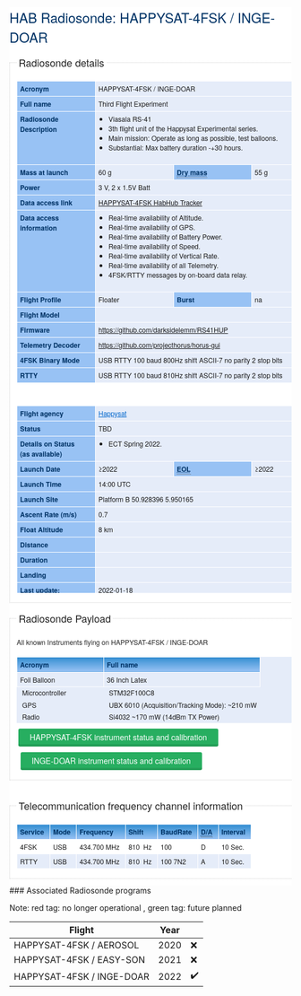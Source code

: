 <!DOCTYPE html PUBLIC "-//W3C//DTD HTML 4.01 Transitional//EN">
<html>
  <head>
  </head>
  <body>
    <div class="block" style="margin: 0px; padding: 0px; border: 0px;
      font-style: normal; font-variant-ligatures: normal;
      font-variant-caps: normal; font-variant-numeric: inherit;
      font-variant-east-asian: inherit; font-weight: 400; font-stretch:
      inherit; font-size: 12.0012px; line-height: inherit; font-family:
      &quot;Helvetica Neue&quot;, Arial, Helvetica, sans-serif;
      vertical-align: baseline; overflow: hidden; color: rgb(34, 34,
      34); letter-spacing: normal; orphans: 2; text-align: start;
      text-indent: 0px; text-transform: none; white-space: normal;
      widows: 2; word-spacing: 0px; -webkit-text-stroke-width: 0px;
      background-color: rgb(255, 255, 255); text-decoration-style:
      initial; text-decoration-color: initial; clear: left;">
      <h2 style="margin: 0px 0px 0.5em; padding: 0px; border: 0px;
        font-style: inherit; font-variant: inherit; font-weight: normal;
        font-stretch: inherit; font-size: 2em; line-height: inherit;
        font-family: inherit; vertical-align: baseline; color: rgb(0,
        51, 102); float: left;">HAB Radiosonde: HAPPYSAT-4FSK /
        INGE-DOAR <br>
      </h2>
    </div>
    <div class="block" style="margin: 0px; padding: 0px; border: 0px;
      font-style: normal; font-variant-ligatures: normal;
      font-variant-caps: normal; font-variant-numeric: inherit;
      font-variant-east-asian: inherit; font-weight: 400; font-stretch:
      inherit; font-size: 12.0012px; line-height: inherit; font-family:
      &quot;Helvetica Neue&quot;, Arial, Helvetica, sans-serif;
      vertical-align: baseline; overflow: hidden; color: rgb(34, 34,
      34); letter-spacing: normal; orphans: 2; text-align: start;
      text-indent: 0px; text-transform: none; white-space: normal;
      widows: 2; word-spacing: 0px; -webkit-text-stroke-width: 0px;
      background-color: rgb(255, 255, 255); text-decoration-style:
      initial; text-decoration-color: initial;">
      <div class="column span-11 append-1" style="margin: 0px; padding:
        0px 52px 0px 0px; border: 0px; font: inherit; vertical-align:
        baseline; float: left; width: 585px;">
        <fieldset style="margin: 0px 0px 1em; padding: 1.4em 1em 1em;
          border: 1px dotted rgb(204, 204, 204); font: inherit;
          vertical-align: baseline;"><legend style="margin: 0px;
            padding: 0.2em; border: 0px; font-style: inherit;
            font-variant: inherit; font-weight: normal; font-stretch:
            inherit; font-size: 1.5em; line-height: 1.4; font-family:
            inherit; vertical-align: baseline; background-color: white;">Radiosonde
            details</legend>
          <table class="smalltable" style="margin: 0px 0px 0.4em;
            padding: 0px; border: 0px; font: inherit; vertical-align:
            baseline; border-spacing: 0px; empty-cells: show;
            border-collapse: collapse; width: 559px; clear: left;
            background-color: rgb(229, 236, 249);">
            <tbody style="margin: 0px; padding: 0px; border: 0px; font:
              inherit; vertical-align: baseline;">
              <tr style="margin: 0px; padding: 0px; border: 0px; font:
                inherit; vertical-align: baseline;">
                <td class="highlight" style="margin: 0px; padding: 4px
                  10px 4px 5px; border: 1px solid white; font-style:
                  inherit; font-variant: inherit; font-weight: bold;
                  font-stretch: inherit; font-size: inherit;
                  line-height: inherit; font-family: inherit;
                  vertical-align: top; background-color: rgb(152, 194,
                  244); color: rgb(0, 51, 102); width: 124px;">Acronym</td>
                <td colspan="3" style="margin: 0px; padding: 4px 10px
                  4px 5px; border: 1px solid white; font: inherit;
                  vertical-align: top;">HAPPYSAT-4FSK / INGE-DOAR<br>
                </td>
              </tr>
              <tr style="margin: 0px; padding: 0px; border: 0px; font:
                inherit; vertical-align: baseline;">
                <td class="highlight" style="margin: 0px; padding: 4px
                  10px 4px 5px; border: 1px solid white; font-style:
                  inherit; font-variant: inherit; font-weight: bold;
                  font-stretch: inherit; font-size: inherit;
                  line-height: inherit; font-family: inherit;
                  vertical-align: top; background: rgb(152, 194, 244);
                  color: rgb(0, 51, 102);">Full name</td>
                <td colspan="3" style="margin: 0px; padding: 4px 10px
                  4px 5px; border: 1px solid white; font: inherit;
                  vertical-align: top; background: rgb(229, 236, 249);">Third
                  Flight Experiment<br>
                </td>
              </tr>
              <tr style="margin: 0px; padding: 0px; border: 0px; font:
                inherit; vertical-align: baseline;">
                <td class="highlight" style="margin: 0px; padding: 4px
                  10px 4px 5px; border: 1px solid white; font-style:
                  inherit; font-variant: inherit; font-weight: bold;
                  font-stretch: inherit; font-size: inherit;
                  line-height: inherit; font-family: inherit;
                  vertical-align: top; background-color: rgb(152, 194,
                  244); color: rgb(0, 51, 102);">Radiosonde Description</td>
                <td colspan="3" style="margin: 0px; padding: 4px 10px
                  4px 5px; border: 1px solid white; font: inherit;
                  vertical-align: top;">
                  <ul style="margin: 0px 1.5em 1.5em 0px; padding: 0px
                    0px 0px 1.5em; border: 0px; font: inherit;
                    vertical-align: baseline; list-style-type: disc;">
                    <li style="margin: 0px; padding: 0px; border: 0px;
                      font: inherit; vertical-align: baseline;">Viasala
                      RS-41<br>
                    </li>
                    <li style="margin: 0px; padding: 0px; border: 0px;
                      font: inherit; vertical-align: baseline;">3th
                      flight unit of the Happysat Experimental series.<br>
                    </li>
                    <li style="margin: 0px; padding: 0px; border: 0px;
                      font: inherit; vertical-align: baseline;">Main
                      mission: Operate as long as possible, test
                      balloons.<br>
                    </li>
                    <li style="margin: 0px; padding: 0px; border: 0px;
                      font: inherit; vertical-align: baseline;">Substantial:
                      Max battery duration -+30 hours.</li>
                  </ul>
                </td>
              </tr>
              <tr style="margin: 0px; padding: 0px; border: 0px; font:
                inherit; vertical-align: baseline;">
                <td class="highlight" style="margin: 0px; padding: 4px
                  10px 4px 5px; border: 1px solid white; font-style:
                  inherit; font-variant: inherit; font-weight: bold;
                  font-stretch: inherit; font-size: inherit;
                  line-height: inherit; font-family: inherit;
                  vertical-align: top; background: rgb(152, 194, 244);
                  color: rgb(0, 51, 102);">Mass at launch</td>
                <td style="margin: 0px; padding: 4px 10px 4px 5px;
                  border: 1px solid white; font: inherit;
                  vertical-align: top; background: rgb(229, 236, 249);">60
                  g</td>
                <td class="highlight" style="margin: 0px; padding: 4px
                  10px 4px 5px; border: 1px solid white; font-style:
                  inherit; font-variant: inherit; font-weight: bold;
                  font-stretch: inherit; font-size: inherit;
                  line-height: inherit; font-family: inherit;
                  vertical-align: top; background: rgb(152, 194, 244);
                  color: rgb(0, 51, 102);"><abbr title="Mass without
                    fuel" style="margin: 0px; padding: 0px;
                    border-width: 0px 0px 1px; border-top-style:
                    initial; border-right-style: initial;
                    border-bottom-style: dotted; border-left-style:
                    initial; border-top-color: initial;
                    border-right-color: initial; border-bottom-color:
                    rgb(102, 102, 102); border-left-color: initial;
                    border-image: initial; font: inherit;
                    vertical-align: baseline; cursor: help;">Dry mass</abbr></td>
                <td style="margin: 0px; padding: 4px 10px 4px 5px;
                  border: 1px solid white; font: inherit;
                  vertical-align: top; background: rgb(229, 236, 249);">55
                  g</td>
              </tr>
              <tr style="margin: 0px; padding: 0px; border: 0px; font:
                inherit; vertical-align: baseline;">
                <td class="highlight" style="margin: 0px; padding: 4px
                  10px 4px 5px; border: 1px solid white; font-style:
                  inherit; font-variant: inherit; font-weight: bold;
                  font-stretch: inherit; font-size: inherit;
                  line-height: inherit; font-family: inherit;
                  vertical-align: top; background-color: rgb(152, 194,
                  244); color: rgb(0, 51, 102);">Power</td>
                <td colspan="3" style="margin: 0px; padding: 4px 10px
                  4px 5px; border: 1px solid white; font: inherit;
                  vertical-align: top;">3 V, 2 x 1.5V Batt<br>
                </td>
              </tr>
              <tr style="margin: 0px; padding: 0px; border: 0px; font:
                inherit; vertical-align: baseline;">
                <td class="highlight" style="margin: 0px; padding: 4px
                  10px 4px 5px; border: 1px solid white; font-style:
                  inherit; font-variant: inherit; font-weight: bold;
                  font-stretch: inherit; font-size: inherit;
                  line-height: inherit; font-family: inherit;
                  vertical-align: top; background: rgb(152, 194, 244);
                  color: rgb(0, 51, 102);">Data access link</td>
                <td colspan="3" style="margin: 0px; padding: 4px 10px
                  4px 5px; border: 1px solid white; font: inherit;
                  vertical-align: top; background: rgb(229, 236, 249);"><a
href="https://tracker.habhub.org/#%21qm=All&amp;q=HAPPYSAT-4FSK"
                    target="_blank">HAPPYSAT-4FSK HabHub Tracker</a><br>
                </td>
              </tr>
              <tr style="margin: 0px; padding: 0px; border: 0px; font:
                inherit; vertical-align: baseline;">
                <td class="highlight" style="margin: 0px; padding: 4px
                  10px 4px 5px; border: 1px solid white; font-style:
                  inherit; font-variant: inherit; font-weight: bold;
                  font-stretch: inherit; font-size: inherit;
                  line-height: inherit; font-family: inherit;
                  vertical-align: top; background-color: rgb(152, 194,
                  244); color: rgb(0, 51, 102);">Data access information</td>
                <td colspan="3" style="margin: 0px; padding: 4px 10px
                  4px 5px; border: 1px solid white; font: inherit;
                  vertical-align: top;">
                  <ul style="margin: 0px 1.5em 1.5em 0px; padding: 0px
                    0px 0px 1.5em; border: 0px; font: inherit;
                    vertical-align: baseline; list-style-type: disc;">
                    <li style="margin: 0px; padding: 0px; border: 0px;
                      font: inherit; vertical-align: baseline;">Real-time
                      availability of Altitude.</li>
                    <li style="margin: 0px; padding: 0px; border: 0px;
                      font: inherit; vertical-align: baseline;">Real-time
                      availability of GPS.</li>
                    <li style="margin: 0px; padding: 0px; border: 0px;
                      font: inherit; vertical-align: baseline;">Real-time
                      availability of Battery Power.</li>
                    <li style="margin: 0px; padding: 0px; border: 0px;
                      font: inherit; vertical-align: baseline;">Real-time
                      availability of Speed.</li>
                    <li style="margin: 0px; padding: 0px; border: 0px;
                      font: inherit; vertical-align: baseline;">Real-time
                      availability of Vertical Rate.<br>
                    </li>
                    <li style="margin: 0px; padding: 0px; border: 0px;
                      font: inherit; vertical-align: baseline;">Real-time
                      availability of all Telemetry.</li>
                    <li style="margin: 0px; padding: 0px; border: 0px;
                      font: inherit; vertical-align: baseline;">4FSK/RTTY
                      messages by on-board data relay.</li>
                  </ul>
                </td>
              </tr>
              <tr style="margin: 0px; padding: 0px; border: 0px; font:
                inherit; vertical-align: baseline;">
                <td class="highlight" style="margin: 0px; padding: 4px
                  10px 4px 5px; border: 1px solid white; font-style:
                  inherit; font-variant: inherit; font-weight: bold;
                  font-stretch: inherit; font-size: inherit;
                  line-height: inherit; font-family: inherit;
                  vertical-align: top; background: rgb(152, 194, 244);
                  color: rgb(0, 51, 102); width: 124px;">Flight Profile<br>
                </td>
                <td style="margin: 0px; padding: 4px 10px 4px 5px;
                  border: 1px solid white; font: inherit;
                  vertical-align: top; background: rgb(229, 236, 249);
                  width: 124px;">Floater<br>
                </td>
                <td class="highlight" style="margin: 0px; padding: 4px
                  10px 4px 5px; border: 1px solid white; font-style:
                  inherit; font-variant: inherit; font-weight: bold;
                  font-stretch: inherit; font-size: inherit;
                  line-height: inherit; font-family: inherit;
                  vertical-align: top; background: rgb(152, 194, 244);
                  color: rgb(0, 51, 102); width: 123px;">Burst<br>
                </td>
                <td style="margin: 0px; padding: 4px 10px 4px 5px;
                  border: 1px solid white; font: inherit;
                  vertical-align: top; background: rgb(229, 236, 249);
                  width: 123px;">na<br>
                </td>
              </tr>
              <tr style="margin: 0px; padding: 0px; border: 0px; font:
                inherit; vertical-align: baseline;">
                <td class="highlight" style="margin: 0px; padding: 4px
                  10px 4px 5px; border: 1px solid white; font-style:
                  inherit; font-variant: inherit; font-weight: bold;
                  font-stretch: inherit; font-size: inherit;
                  line-height: inherit; font-family: inherit;
                  vertical-align: top; background-color: rgb(152, 194,
                  244); color: rgb(0, 51, 102); width: 124px;">Flight
                  Model<br>
                </td>
                <td colspan="3" style="margin: 0px; padding: 4px 10px
                  4px 5px; border: 1px solid white; font: inherit;
                  vertical-align: top;"><br>
                </td>
              </tr>
              <tr style="margin: 0px; padding: 0px; border: 0px; font:
                inherit; vertical-align: baseline;">
                <td class="highlight" style="margin: 0px; padding: 4px
                  10px 4px 5px; border: 1px solid white; font-style:
                  inherit; font-variant: inherit; font-weight: bold;
                  font-stretch: inherit; font-size: inherit;
                  line-height: inherit; font-family: inherit;
                  vertical-align: top; background-color: rgb(152, 194,
                  244); color: rgb(0, 51, 102); width: 124px;">Firmware<br>
                </td>
                <td colspan="3" style="margin: 0px; padding: 4px 10px
                  4px 5px; border: 1px solid white; font: inherit;
                  vertical-align: top;"><a
                    href="https://github.com/darksidelemm/RS41HUP"
                    target="_blank">https://github.com/darksidelemm/RS41HUP</a></td>
              </tr>
              <tr style="margin: 0px; padding: 0px; border: 0px; font:
                inherit; vertical-align: baseline;">
                <td class="highlight" style="margin: 0px; padding: 4px
                  10px 4px 5px; border: 1px solid white; font-style:
                  inherit; font-variant: inherit; font-weight: bold;
                  font-stretch: inherit; font-size: inherit;
                  line-height: inherit; font-family: inherit;
                  vertical-align: top; background-color: rgb(152, 194,
                  244); color: rgb(0, 51, 102); width: 124px;"><strong
                    style="font-weight: bold;">Telemetry Decoder<br>
                  </strong></td>
                <td colspan="3" style="margin: 0px; padding: 4px 10px
                  4px 5px; border: 1px solid white; font: inherit;
                  vertical-align: top;"><a
                    href="https://github.com/projecthorus/horus-gui"
                    target="_blank">https://github.com/projecthorus/horus-gui</a>
                </td>
              </tr>
              <tr style="margin: 0px; padding: 0px; border: 0px; font:
                inherit; vertical-align: baseline;">
                <td class="highlight" style="margin: 0px; padding: 4px
                  10px 4px 5px; border: 1px solid white; font-style:
                  inherit; font-variant: inherit; font-weight: bold;
                  font-stretch: inherit; font-size: inherit;
                  line-height: inherit; font-family: inherit;
                  vertical-align: top; background-color: rgb(152, 194,
                  244); color: rgb(0, 51, 102); width: 124px;">4FSK
                  Binary Mode<br>
                </td>
                <td colspan="3" style="margin: 0px; padding: 4px 10px
                  4px 5px; border: 1px solid white; font: inherit;
                  vertical-align: top;">USB RTTY 100 baud 800Hz shift
                  ASCII-7 no parity 2 stop bits<br>
                </td>
              </tr>
              <tr style="margin: 0px; padding: 0px; border: 0px; font:
                inherit; vertical-align: baseline;">
                <td class="highlight" style="margin: 0px; padding: 4px
                  10px 4px 5px; border: 1px solid white; font-style:
                  inherit; font-variant: inherit; font-weight: bold;
                  font-stretch: inherit; font-size: inherit;
                  line-height: inherit; font-family: inherit;
                  vertical-align: top; background-color: rgb(152, 194,
                  244); color: rgb(0, 51, 102); width: 124px;">RTTY<br>
                </td>
                <td colspan="3" style="margin: 0px; padding: 4px 10px
                  4px 5px; border: 1px solid white; font: inherit;
                  vertical-align: top;">USB RTTY 100 baud 810Hz shift
                  ASCII-7 no parity 2 stop bits<br>
                </td>
              </tr>
            </tbody>
          </table>
          <p style="margin: 0px 0px 1.5em; padding: 0px; border: 0px;
            font: inherit; vertical-align: baseline;">&nbsp;</p>
          <table class="smalltable" style="margin: 0px 0px 0.4em;
            padding: 0px; border: 0px none; font: inherit;
            vertical-align: baseline; border-spacing: 0px; empty-cells:
            show; border-collapse: collapse; clear: left;
            background-color: rgb(229, 236, 249);" width="561"
            height="334">
            <tbody style="margin: 0px; padding: 0px; border: 0px; font:
              inherit; vertical-align: baseline;">
              <tr style="margin: 0px; padding: 0px; border: 0px; font:
                inherit; vertical-align: baseline;">
                <td class="highlight" style="margin: 0px; padding: 4px
                  10px 4px 5px; border: 1px solid white; font-style:
                  inherit; font-variant: inherit; font-weight: bold;
                  font-stretch: inherit; font-size: inherit;
                  line-height: inherit; font-family: inherit;
                  vertical-align: top; background-color: rgb(152, 194,
                  244); color: rgb(0, 51, 102); width: 124px;">Flight
                  agency</td>
                <td colspan="3" style="margin: 0px; padding: 4px 10px
                  4px 5px; border: 1px solid white; font: inherit;
                  vertical-align: top;"><a href="http://happysat.nl/"
                    target="_blank" style="margin-top: 0px;
                    margin-right: 0px; margin-bottom: 0px; margin-left:
                    0px; padding-top: 0px; padding-right: 0px;
                    padding-bottom: 0px; padding-left: 0px;
                    border-top-width: 0px; border-right-width: 0px;
                    border-bottom-width: 0px; border-left-width: 0px;
                    border-top-style: none; border-right-style: none;
                    border-bottom-style: none; border-left-style: none;
                    border-top-color: currentcolor; border-right-color:
                    currentcolor; border-bottom-color: currentcolor;
                    border-left-color: currentcolor;
                    -moz-border-top-colors: none;
                    -moz-border-right-colors: none;
                    -moz-border-bottom-colors: none;
                    -moz-border-left-colors: none; border-image-source:
                    none; border-image-slice: 100% 100% 100% 100%;
                    border-image-width: 1 1 1 1; border-image-outset: 0
                    0 0 0; border-image-repeat: stretch stretch;
                    font-family: inherit; font-style: inherit;
                    font-weight: inherit; font-size: inherit;
                    line-height: inherit; font-size-adjust: inherit;
                    font-stretch: inherit; -x-system-font: none;
                    font-feature-settings: inherit;
                    font-language-override: inherit; font-kerning:
                    inherit; font-synthesis: inherit;
                    font-variant-alternates: inherit; font-variant-caps:
                    inherit; font-variant-east-asian: inherit;
                    font-variant-ligatures: inherit;
                    font-variant-numeric: inherit;
                    font-variant-position: inherit; vertical-align:
                    baseline; cursor: pointer; color: rgb(0, 102, 204);
                    text-decoration-color: currentcolor;
                    text-decoration-line: underline;
                    text-decoration-style: solid;">Happysat</a><a
                    href="https://www.wmo-sat.info/oscar/spaceagencies/view/37"
                    style="margin: 0px; padding: 0px; border: 0px; font:
                    inherit; vertical-align: baseline; cursor: pointer;
                    color: rgb(0, 102, 204); text-decoration:
                    underline;"></a></td>
              </tr>
              <tr style="margin: 0px; padding: 0px; border: 0px; font:
                inherit; vertical-align: baseline;">
                <td class="highlight" style="margin: 0px; padding: 4px
                  10px 4px 5px; border: 1px solid white; font-style:
                  inherit; font-variant: inherit; font-weight: bold;
                  font-stretch: inherit; font-size: inherit;
                  line-height: inherit; font-family: inherit;
                  vertical-align: top; background: rgb(152, 194, 244);
                  color: rgb(0, 51, 102); width: 124px;">Status</td>
                <td colspan="3" style="margin: 0px; padding: 4px 10px
                  4px 5px; border: 1px solid white; font: inherit;
                  vertical-align: top; background: rgb(229, 236, 249);"><abbr>TBD</abbr><br>
                </td>
              </tr>
              <tr style="margin: 0px; padding: 0px; border: 0px; font:
                inherit; vertical-align: baseline;">
                <td class="highlight" style="margin: 0px; padding: 4px
                  10px 4px 5px; border: 1px solid white; font-style:
                  inherit; font-variant: inherit; font-weight: bold;
                  font-stretch: inherit; font-size: inherit;
                  line-height: inherit; font-family: inherit;
                  vertical-align: top; background-color: rgb(152, 194,
                  244); color: rgb(0, 51, 102); width: 124px;">Details
                  on Status<span>&nbsp;</span><br>
                  (as available)</td>
                <td colspan="3" style="margin: 0px; padding: 4px 10px
                  4px 5px; border: 1px solid white; font: inherit;
                  vertical-align: top;">
                  <ul style="margin: 0px 1.5em 1.5em 0px; padding: 0px
                    0px 0px 1.5em; border: 0px; font: inherit;
                    vertical-align: baseline; list-style-type: disc;">
                    <li style="margin: 0px; padding: 0px; border: 0px;
                      font: inherit; vertical-align: baseline;">ECT
                      Spring 2022.</li>
                  </ul>
                </td>
              </tr>
              <tr style="margin: 0px; padding: 0px; border: 0px; font:
                inherit; vertical-align: baseline;">
                <td class="highlight" style="margin: 0px; padding: 4px
                  10px 4px 5px; border: 1px solid white; font-style:
                  inherit; font-variant: inherit; font-weight: bold;
                  font-stretch: inherit; font-size: inherit;
                  line-height: inherit; font-family: inherit;
                  vertical-align: top; background: rgb(152, 194, 244);
                  color: rgb(0, 51, 102); width: 124px;">Launch Date<br>
                </td>
                <td style="margin: 0px; padding: 4px 10px 4px 5px;
                  border: 1px solid white; font: inherit;
                  vertical-align: top; background: rgb(229, 236, 249);
                  width: 124px;">≥2022</td>
                <td class="highlight" style="margin: 0px; padding: 4px
                  10px 4px 5px; border: 1px solid white; font-style:
                  inherit; font-variant: inherit; font-weight: bold;
                  font-stretch: inherit; font-size: inherit;
                  line-height: inherit; font-family: inherit;
                  vertical-align: top; background: rgb(152, 194, 244);
                  color: rgb(0, 51, 102); width: 123px;"><abbr
                    title="(expected) End of Life" style="margin: 0px;
                    padding: 0px; border-width: 0px 0px 1px;
                    border-top-style: initial; border-right-style:
                    initial; border-bottom-style: dotted;
                    border-left-style: initial; border-top-color:
                    initial; border-right-color: initial;
                    border-bottom-color: rgb(102, 102, 102);
                    border-left-color: initial; border-image: initial;
                    font: inherit; vertical-align: baseline; cursor:
                    help;">EOL</abbr></td>
                <td style="margin: 0px; padding: 4px 10px 4px 5px;
                  border: 1px solid white; font: inherit;
                  vertical-align: top; background: rgb(229, 236, 249);
                  width: 123px;">≥2022</td>
              </tr>
              <tr style="margin: 0px; padding: 0px; border: 0px; font:
                inherit; vertical-align: baseline;">
                <td class="highlight" style="margin: 0px; padding: 4px
                  10px 4px 5px; border: 1px solid white; font-style:
                  inherit; font-variant: inherit; font-weight: bold;
                  font-stretch: inherit; font-size: inherit;
                  line-height: inherit; font-family: inherit;
                  vertical-align: top; background-color: rgb(152, 194,
                  244); color: rgb(0, 51, 102); width: 124px;"><strong
                    style="font-weight: bold;">Launch Time<br>
                  </strong></td>
                <td colspan="3" style="margin: 0px; padding: 4px 10px
                  4px 5px; border: 1px solid white; font: inherit;
                  vertical-align: top;">14:00 UTC<br>
                </td>
              </tr>
              <tr style="margin: 0px; padding: 0px; border: 0px; font:
                inherit; vertical-align: baseline;">
                <td class="highlight" style="margin: 0px; padding: 4px
                  10px 4px 5px; border: 1px solid white; font-style:
                  inherit; font-variant: inherit; font-weight: bold;
                  font-stretch: inherit; font-size: inherit;
                  line-height: inherit; font-family: inherit;
                  vertical-align: top; background-color: rgb(152, 194,
                  244); color: rgb(0, 51, 102); width: 124px;"><strong
                    style="font-weight: bold;">Launch Site<br>
                  </strong></td>
                <td colspan="3" style="margin: 0px; padding: 4px 10px
                  4px 5px; border: 1px solid white; font: inherit;
                  vertical-align: top;">Platform B 50.928396 5.950165 </td>
              </tr>
              <tr style="margin: 0px; padding: 0px; border: 0px; font:
                inherit; vertical-align: baseline;">
                <td class="highlight" style="margin: 0px; padding: 4px
                  10px 4px 5px; border: 1px solid white; font-style:
                  inherit; font-variant: inherit; font-weight: bold;
                  font-stretch: inherit; font-size: inherit;
                  line-height: inherit; font-family: inherit;
                  vertical-align: top; background-color: rgb(152, 194,
                  244); color: rgb(0, 51, 102); width: 124px;"><strong
                    style="font-weight: bold;">Ascent Rate (m/s)<br>
                  </strong></td>
                <td colspan="3" style="margin: 0px; padding: 4px 10px
                  4px 5px; border: 1px solid white; font: inherit;
                  vertical-align: top;">0.7 <br>
                </td>
              </tr>
              <tr style="margin: 0px; padding: 0px; border: 0px; font:
                inherit; vertical-align: baseline;">
                <td class="highlight" style="margin: 0px; padding: 4px
                  10px 4px 5px; border: 1px solid white; font-style:
                  inherit; font-variant: inherit; font-weight: bold;
                  font-stretch: inherit; font-size: inherit;
                  line-height: inherit; font-family: inherit;
                  vertical-align: top; background-color: rgb(152, 194,
                  244); color: rgb(0, 51, 102); width: 124px;"><strong
                    style="font-weight: bold;">Float Altitude<br>
                  </strong></td>
                <td colspan="3" style="margin: 0px; padding: 4px 10px
                  4px 5px; border: 1px solid white; font: inherit;
                  vertical-align: top;">8 km<br>
                </td>
              </tr>
              <tr style="margin: 0px; padding: 0px; border: 0px; font:
                inherit; vertical-align: baseline;">
                <td class="highlight" style="margin: 0px; padding: 4px
                  10px 4px 5px; border: 1px solid white; font-style:
                  inherit; font-variant: inherit; font-weight: bold;
                  font-stretch: inherit; font-size: inherit;
                  line-height: inherit; font-family: inherit;
                  vertical-align: top; background-color: rgb(152, 194,
                  244); color: rgb(0, 51, 102); width: 124px;"><strong
                    style="font-weight: bold;">Distance</strong></td>
                <td colspan="3" style="margin: 0px; padding: 4px 10px
                  4px 5px; border: 1px solid white; font: inherit;
                  vertical-align: top;"><br>
                </td>
              </tr>
              <tr style="margin: 0px; padding: 0px; border: 0px; font:
                inherit; vertical-align: baseline;">
                <td class="highlight" style="margin: 0px; padding: 4px
                  10px 4px 5px; border: 1px solid white; font-style:
                  inherit; font-variant: inherit; font-weight: bold;
                  font-stretch: inherit; font-size: inherit;
                  line-height: inherit; font-family: inherit;
                  vertical-align: top; background-color: rgb(152, 194,
                  244); color: rgb(0, 51, 102); width: 124px;"><strong
                    style="font-weight: bold;">Duration<br>
                  </strong></td>
                <td colspan="3" style="margin: 0px; padding: 4px 10px
                  4px 5px; border: 1px solid white; font: inherit;
                  vertical-align: top;"><br>
                </td>
              </tr>
              <tr style="margin: 0px; padding: 0px; border: 0px; font:
                inherit; vertical-align: baseline;">
                <td class="highlight" style="margin: 0px; padding: 4px
                  10px 4px 5px; border: 1px solid white; font-style:
                  inherit; font-variant: inherit; font-weight: bold;
                  font-stretch: inherit; font-size: inherit;
                  line-height: inherit; font-family: inherit;
                  vertical-align: top; background-color: rgb(152, 194,
                  244); color: rgb(0, 51, 102); width: 124px;"><strong
                    style="font-weight: bold;">Landing</strong><br>
                </td>
                <td colspan="3" style="margin: 0px; padding: 4px 10px
                  4px 5px; border: 1px solid white; font: inherit;
                  vertical-align: top;"><br>
                </td>
              </tr>
              <tr style="margin: 0px; padding: 0px; border: 0px; font:
                inherit; vertical-align: baseline;">
                <td class="highlight" style="margin: 0px; padding: 4px
                  10px 4px 5px; border: 1px solid white; font-style:
                  inherit; font-variant: inherit; font-weight: bold;
                  font-stretch: inherit; font-size: inherit;
                  line-height: inherit; font-family: inherit;
                  vertical-align: top; background-color: rgb(152, 194,
                  244); color: rgb(0, 51, 102); width: 124px;"><strong
                    style="font-weight: bold;">Last update:</strong></td>
                <td colspan="3" style="margin: 0px; padding: 4px 10px
                  4px 5px; border: 1px solid white; font: inherit;
                  vertical-align: top;">2022-01-18<br>
                </td>
              </tr>
            </tbody>
          </table>
        </fieldset>
      </div>
      <br>
        <fieldset style="margin: 0px 0px 1em; padding: 1.4em 1em 1em;
          border: 1px dotted rgb(204, 204, 204); font: inherit;
          vertical-align: baseline;"><legend style="margin: 0px;
            padding: 0.2em; border: 0px; font-style: inherit;
            font-variant: inherit; font-weight: normal; font-stretch:
            inherit; font-size: 1.5em; line-height: 1.4; font-family:
            inherit; vertical-align: baseline; background-color: white;">Radiosonde
            Payload</legend>
          <p style="margin: 0px 0px 1.5em; padding: 0px; border: 0px;
            font: inherit; vertical-align: baseline;">All known
            Instruments flying on HAPPYSAT-4FSK / INGE-DOAR<br>
          </p>
          <table class="smalltable" style="margin: 0px 0px 0.4em;
            padding: 0px; border: 0px; font: inherit; vertical-align:
            baseline; border-spacing: 0px; empty-cells: show;
            border-collapse: collapse; width: 624px; clear: left;
            background-color: rgb(229, 236, 249);">
            <thead style="margin: 0px; padding: 0px; border: 0px; font:
              inherit; vertical-align: baseline;"><tr style="margin:
                0px; padding: 0px; border: 0px; font: inherit;
                vertical-align: baseline;">
                <th style="margin: 0px; padding: 4px 10px 4px 5px;
                  border: 1px solid white; font-style: inherit;
                  font-variant: inherit; font-weight: bold;
                  font-stretch: inherit; font-size: inherit;
                  line-height: inherit; font-family: inherit;
                  vertical-align: top; background:
                  linear-gradient(rgb(51, 142, 209), rgb(152, 194,
                  244)); color: rgb(0, 51, 102); text-align: left;">Acronym</th>
                <th style="margin: 0px; padding: 4px 10px 4px 5px;
                  border: 1px solid white; font-style: inherit;
                  font-variant: inherit; font-weight: bold;
                  font-stretch: inherit; font-size: inherit;
                  line-height: inherit; font-family: inherit;
                  vertical-align: top; background:
                  linear-gradient(rgb(51, 142, 209), rgb(152, 194,
                  244)); color: rgb(0, 51, 102); text-align: left;">Full
                  name</th>
              </tr>
            </thead><tbody style="margin: 0px; padding: 0px; border:
              0px; font: inherit; vertical-align: baseline;">
              <tr style="margin: 0px; padding: 0px; border: 0px; font:
                inherit; vertical-align: baseline;">
                <td style="margin: 0px; padding: 4px 10px 4px 5px;
                  border: 1px solid white; font: inherit;
                  vertical-align: top; background: rgb(229, 236, 249);
                  width: 139px;">Foil Balloon<br>
                </td>
                <td style="margin: 0px; padding: 4px 10px 4px 5px;
                  border: 1px solid white; font: inherit;
                  vertical-align: top; background: rgb(229, 236, 249);">36
                  Inch Latex<br>
                </td>
              </tr>
              <tr>
                <td valign="top">&nbsp;Microcontroller<br>
                </td>
                <td valign="top">&nbsp;STM32F100C8<br>
                </td>
              </tr>
              <tr>
                <td valign="top">&nbsp;GPS<br>
                </td>
                <td valign="top">&nbsp;UBX 6010 (Acquisition/Tracking
                  Mode): ~210 mW<br>
                </td>
              </tr>
              <tr>
                <td valign="top">&nbsp;Radio<br>
                </td>
                <td valign="top">&nbsp;Si4032 ~170 mW (14dBm TX Power)<br>
                </td>
              </tr>
            </tbody>
          </table>
          &nbsp;<a
            href="https://x-f.lv/dev/habitat-graphs/payload/HAPPYSAT-4FSK#d"
            id="open-instrument-table" class="button nephritis-button"
            target="_blank" style="margin-top: 5px; margin-right: 0px;
            margin-bottom: 5px; margin-left: 0px; padding-top: 5px;
            padding-right: 20px; padding-bottom: 5px; padding-left:
            20px; border-top-width: 0px; border-right-width: 0px;
            border-bottom-width: 2px; border-left-width: 0px;
            border-top-style: initial; border-right-style: initial;
            border-bottom-style: solid; border-left-style: initial;
            border-top-color: initial; border-right-color: initial;
            border-bottom-color: rgb(33, 157, 85); border-left-color:
            initial; border-image-source: initial; border-image-slice:
            initial; border-image-width: initial; border-image-outset:
            initial; border-image-repeat: initial; font-style: inherit;
            font-variant-alternates: inherit; font-variant-caps:
            inherit; font-variant-east-asian: inherit;
            font-variant-ligatures: inherit; font-variant-numeric:
            inherit; font-variant-position: inherit; font-weight:
            inherit; font-stretch: inherit; font-size: 14px;
            line-height: inherit; font-family: inherit; vertical-align:
            top; cursor: pointer; color: white; text-decoration-color:
            currentcolor; text-decoration-line: none;
            text-decoration-style: solid; position: relative; display:
            inline-block; text-align: center; border-top-left-radius:
            3px; border-top-right-radius: 3px;
            border-bottom-right-radius: 3px; border-bottom-left-radius:
            3px; background-color: rgb(39, 174, 96); background-image:
            none; background-repeat: repeat; background-attachment:
            scroll; background-clip: border-box; background-origin:
            padding-box; background-position-x: 0%;
            background-position-y: 0%; background-size: auto auto;
            box-shadow: 0px -2px rgb(33, 157, 85) inset;">HAPPYSAT-4FSK
            instrument status and calibration</a><br>
          &nbsp; <a
            href="https://x-f.lv/dev/habitat-graphs/payload/AEROSOL#d"
            id="open-instrument-table" class="button nephritis-button"
            target="_blank" style="margin-top: 5px; margin-right: 0px;
            margin-bottom: 5px; margin-left: 0px; padding-top: 5px;
            padding-right: 20px; padding-bottom: 5px; padding-left:
            20px; border-top-width: 0px; border-right-width: 0px;
            border-bottom-width: 2px; border-left-width: 0px;
            border-top-style: initial; border-right-style: initial;
            border-bottom-style: solid; border-left-style: initial;
            border-top-color: initial; border-right-color: initial;
            border-bottom-color: rgb(33, 157, 85); border-left-color:
            initial; border-image-source: initial; border-image-slice:
            initial; border-image-width: initial; border-image-outset:
            initial; border-image-repeat: initial; font-style: inherit;
            font-variant-alternates: inherit; font-variant-caps:
            inherit; font-variant-east-asian: inherit;
            font-variant-ligatures: inherit; font-variant-numeric:
            inherit; font-variant-position: inherit; font-weight:
            inherit; font-stretch: inherit; font-size: 14px;
            line-height: inherit; font-family: inherit; vertical-align:
            top; cursor: pointer; color: white; text-decoration-color:
            currentcolor; text-decoration-line: none;
            text-decoration-style: solid; position: relative; display:
            inline-block; text-align: center; border-top-left-radius:
            3px; border-top-right-radius: 3px;
            border-bottom-right-radius: 3px; border-bottom-left-radius:
            3px; background-color: rgb(39, 174, 96); background-image:
            none; background-repeat: repeat; background-attachment:
            scroll; background-clip: border-box; background-origin:
            padding-box; background-position-x: 0%;
            background-position-y: 0%; background-size: auto auto;
            box-shadow: 0px -2px rgb(33, 157, 85) inset;">INGE-DOAR
            instrument status and calibration</a></fieldset>
      </div>
    </div>
    <div class="block" style="margin: 0px; padding: 0px; border: 0px;
      font-style: normal; font-variant-ligatures: normal;
      font-variant-caps: normal; font-variant-numeric: inherit;
      font-variant-east-asian: inherit; font-weight: 400; font-stretch:
      inherit; font-size: 12.0012px; line-height: inherit; font-family:
      &quot;Helvetica Neue&quot;, Arial, Helvetica, sans-serif;
      vertical-align: baseline; overflow: hidden; color: rgb(34, 34,
      34); letter-spacing: normal; orphans: 2; text-align: start;
      text-indent: 0px; text-transform: none; white-space: normal;
      widows: 2; word-spacing: 0px; -webkit-text-stroke-width: 0px;
      background-color: rgb(255, 255, 255); text-decoration-style:
      initial; text-decoration-color: initial;">
      <br>
      <fieldset style="margin: 0px 0px 1em; padding: 1.4em 1em 1em;
        border: 1px dotted rgb(204, 204, 204); font: inherit;
        vertical-align: baseline;"><legend style="margin: 0px; padding:
          0.2em; border: 0px; font-style: inherit; font-variant:
          inherit; font-weight: normal; font-stretch: inherit;
          font-size: 1.5em; line-height: 1.4; font-family: inherit;
          vertical-align: baseline; background-color: white;">Telecommunication
          frequency channel information<span></span></legend>
        <table id="satellitefrequencywrapper" style="margin: 0px 0px
          0.4em; padding: 0px; border: 0px; font: inherit;
          vertical-align: baseline; border-spacing: 0px; empty-cells:
          show; border-collapse: collapse; width: 1274px; clear: left;">
          <thead style="margin: 0px; padding: 0px; border: 0px; font:
            inherit; vertical-align: baseline;"><tr style="margin: 0px;
              padding: 0px; border: 0px; font: inherit; vertical-align:
              baseline;">
              <th style="margin: 0px; padding: 4px 10px 4px 5px; border:
                1px solid white; font-style: inherit; font-variant:
                inherit; font-weight: bold; font-stretch: inherit;
                font-size: inherit; line-height: inherit; font-family:
                inherit; vertical-align: top; background:
                linear-gradient(rgb(51, 142, 209), rgb(152, 194, 244));
                color: rgb(0, 51, 102); text-align: left;">Service</th>
              <th style="margin: 0px; padding: 4px 10px 4px 5px; border:
                1px solid white; font-style: inherit; font-variant:
                inherit; font-weight: bold; font-stretch: inherit;
                font-size: inherit; line-height: inherit; font-family:
                inherit; vertical-align: top; background:
                linear-gradient(rgb(51, 142, 209), rgb(152, 194, 244));
                color: rgb(0, 51, 102); text-align: left;">Mode</th>
              <th style="margin: 0px; padding: 4px 10px 4px 5px; border:
                1px solid white; font-style: inherit; font-variant:
                inherit; font-weight: bold; font-stretch: inherit;
                font-size: inherit; line-height: inherit; font-family:
                inherit; vertical-align: top; background:
                linear-gradient(rgb(51, 142, 209), rgb(152, 194, 244));
                color: rgb(0, 51, 102); text-align: left;">Frequency</th>
              <th style="margin: 0px; padding: 4px 10px 4px 5px; border:
                1px solid white; font-style: inherit; font-variant:
                inherit; font-weight: bold; font-stretch: inherit;
                font-size: inherit; line-height: inherit; font-family:
                inherit; vertical-align: top; background:
                linear-gradient(rgb(51, 142, 209), rgb(152, 194, 244));
                color: rgb(0, 51, 102); text-align: left;">Shift<br>
              </th>
              <th style="margin: 0px; padding: 4px 10px 4px 5px; border:
                1px solid white; font-style: inherit; font-variant:
                inherit; font-weight: bold; font-stretch: inherit;
                font-size: inherit; line-height: inherit; font-family:
                inherit; vertical-align: top; background:
                linear-gradient(rgb(51, 142, 209), rgb(152, 194, 244));
                color: rgb(0, 51, 102); text-align: left;">BaudRate<br>
              </th>
              <th style="margin: 0px; padding: 4px 10px 4px 5px; border:
                1px solid white; font-style: inherit; font-variant:
                inherit; font-weight: bold; font-stretch: inherit;
                font-size: inherit; line-height: inherit; font-family:
                inherit; vertical-align: top; background:
                linear-gradient(rgb(51, 142, 209), rgb(152, 194, 244));
                color: rgb(0, 51, 102); text-align: left;"><abbr
                  title="Digital or Analog" style="margin: 0px; padding:
                  0px; border-width: 0px 0px 1px; border-top-style:
                  initial; border-right-style: initial;
                  border-bottom-style: dotted; border-left-style:
                  initial; border-top-color: initial;
                  border-right-color: initial; border-bottom-color:
                  rgb(102, 102, 102); border-left-color: initial;
                  border-image: initial; font: inherit; vertical-align:
                  baseline; cursor: help;">D/A</abbr></th>
              <th style="margin: 0px; padding: 4px 10px 4px 5px; border:
                1px solid white; font-style: inherit; font-variant:
                inherit; font-weight: bold; font-stretch: inherit;
                font-size: inherit; line-height: inherit; font-family:
                inherit; vertical-align: top; background:
                linear-gradient(rgb(51, 142, 209), rgb(152, 194, 244));
                color: rgb(0, 51, 102); text-align: left;">Interval<br>
              </th>
            </tr>
          </thead><tbody style="margin: 0px; padding: 0px; border: 0px;
            font: inherit; vertical-align: baseline;">
            <tr style="margin: 0px; padding: 0px; border: 0px; font:
              inherit; vertical-align: baseline;">
              <td style="margin: 0px; padding: 4px 10px 4px 5px; border:
                1px solid white; font: inherit; vertical-align: top;">4FSK</td>
              <td style="margin: 0px; padding: 4px 10px 4px 5px; border:
                1px solid white; font: inherit; vertical-align: top;">USB<br>
              </td>
              <td style="margin: 0px; padding: 4px 10px 4px 5px; border:
                1px solid white; font: inherit; vertical-align: top;">434.700
                MHz</td>
              <td style="margin: 0px; padding: 4px 10px 4px 5px; border:
                1px solid white; font: inherit; vertical-align: top;">810&nbsp;
                Hz</td>
              <td style="margin: 0px; padding: 4px 10px 4px 5px; border:
                1px solid white; font: inherit; vertical-align: top;">100<br>
              </td>
              <td style="margin: 0px; padding: 4px 10px 4px 5px; border:
                1px solid white; font: inherit; vertical-align: top;">D</td>
              <td style="margin: 0px; padding: 4px 10px 4px 5px; border:
                1px solid white; font: inherit; vertical-align: top;">10
                Sec.<br>
              </td>
            </tr>
            <tr style="margin: 0px; padding: 0px; border: 0px; font:
              inherit; vertical-align: baseline;">
              <td style="margin: 0px; padding: 4px 10px 4px 5px; border:
                1px solid white; font: inherit; vertical-align: top;
                background: rgb(229, 236, 249);">RTTY<br>
              </td>
              <td style="margin: 0px; padding: 4px 10px 4px 5px; border:
                1px solid white; font: inherit; vertical-align: top;
                background: rgb(229, 236, 249);">USB</td>
              <td style="margin: 0px; padding: 4px 10px 4px 5px; border:
                1px solid white; font: inherit; vertical-align: top;
                background: rgb(229, 236, 249);">434.700 MHz</td>
              <td style="margin: 0px; padding: 4px 10px 4px 5px; border:
                1px solid white; font: inherit; vertical-align: top;
                background: rgb(229, 236, 249);">810&nbsp; Hz</td>
              <td style="margin: 0px; padding: 4px 10px 4px 5px; border:
                1px solid white; font: inherit; vertical-align: top;
                background: rgb(229, 236, 249);">100 7N2<br>
              </td>
              <td style="margin: 0px; padding: 4px 10px 4px 5px; border:
                1px solid white; font: inherit; vertical-align: top;
                background: rgb(229, 236, 249);">A<br>
              </td>
              <td style="margin: 0px; padding: 4px 10px 4px 5px; border:
                1px solid white; font: inherit; vertical-align: top;
                background: rgb(229, 236, 249);">10 Sec.<br>
              </td>
            </tr>
          </tbody>
        </table>
      </fieldset>
    </div>
  </body>
</html>
### Associated Radiosonde programs

Note: red tag: no longer operational , green tag: future planned

Flight | Year |  | 
-------------|-------|----------|
HAPPYSAT-4FSK / AEROSOL | 2020 | :x:
HAPPYSAT-4FSK / EASY-SON | 2021 |  :x:
HAPPYSAT-4FSK / INGE-DOAR | 2022 | :heavy_check_mark: 
